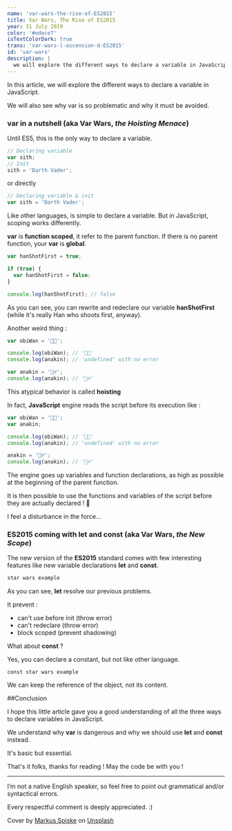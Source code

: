 ```yaml
---
name: 'var-wars-the-rise-of-ES2015'
title: Var Wars, The Rise of ES2015
year: 31 July 2019
color: '#edece7'
isTextColorDark: true
trans: 'var-wars-l-ascension-d-ES2015'
id: 'var-wars'
description: |
  we will explore the different ways to declare a variable in JavaScript.
---
```


In this article, we will explore the different ways to declare a variable in JavaScript.

We will also see why var is so problematic and why it must be avoided.

### **var** in a nutshell (aka Var Wars, _the Hoisting Menace_)

Until ES5, this is the only way to declare a variable.

```javascript
// Declaring variable
var sith;
// Init
sith = 'Darth Vader';
```

or directly

```javascript
// Declaring variable & init
var sith = 'Darth Vader';
```

Like other languages, is simple to declare a variable.
But in JavaScript, scoping works differently.

**var** is **function scoped**, it refer to the parent function.
If there is no parent function, your **var** is **global**.

```javascript
var hanShotFirst = true;

if (true) {
  var hanShotFirst = false;
}

console.log(hanShotFirst); // false
```

As you can see, you can rewrite and redeclare our variable **hanShotFirst** (while it's really Han who shoots first, anyway).

Another weird thing :

```javascript
var obiWan = '🧔🏼';

console.log(obiWan); // '🧔🏼'
console.log(anakin); // 'undefined' with no error

var anakin = '💇‍♂️';
console.log(anakin); // '💇‍♂️'
```

This atypical behavior is called **hoisting**

In fact, **JavaScript** engine reads the script before its execution like :

```javascript
var obiWan = '🧔🏼';
var anakin;

console.log(obiWan); // '🧔🏼'
console.log(anakin); // 'undefined' with no error

anakin = '💇‍♂️';
console.log(anakin); // '💇‍♂️'
```

The engine goes up variables and function declarations, as high as possible at the beginning of the parent function.

It is then possible to use the functions and variables of the script before they are actually declared ! 🧐

I feel a disturbance in the force...

### ES2015 coming with **let** and **const** (aka Var Wars, _the New Scope_)

The new version of the **ES2015** standard comes with few interesting features like new variable declarations **let** and **const**.

```javascript
star wars example
```

As you can see, **let** resolve our previous problems.

It prevent :

- can't use before init (throw error)
- can't redeclare (throw error)
- block scoped (prevent shadowing)

What about **const** ?

Yes, you can declare a constant, but not like other language.

```
const star wars example
```

We can keep the reference of the object, not its content.

##Conclusion

I hope this little article gave you a good understanding of all the three ways to declare variables in JavaScript.

We understand why **var** is dangerous and why we should use **let** and **const** instead.

It's basic but essential.

That's it folks, thanks for reading !
May the code be with you !

---

I’m not a native English speaker, so feel free to point out grammatical and/or syntactical errors.

Every respectful comment is deeply appreciated. :)

Cover by [Markus Spiske](https://unsplash.com/@markusspiske) on [Unsplash](https://unsplash.com/search/photos/javascript)
